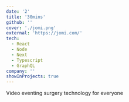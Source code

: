 ```yaml
---
date: '2'
title: '30mins'
github: ''
cover: './jomi.png'
external: 'https://jomi.com/'
tech:
  - React
  - Node
  - Next
  - Typescript
  - GraphQL
company: ''
showInProjects: true
---
```


Video eventing surgery technology for everyone